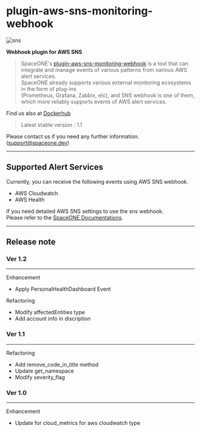 # plugin-aws-sns-monitoring-webhook

![sns](https://user-images.githubusercontent.com/83386688/155678636-4e35b1d3-3fb6-4d1d-84aa-323a7f73b966.png)


**Webhook plugin for AWS SNS**

> SpaceONE's [plugin-aws-sns-monitoring-webhook](https://github.com/spaceone-dev/plugin-aws-sns-mon-webhook) 
 is a tool that can integrate and manage events of various patterns from various AWS alert services.   
> SpaceONE already supports various external monitoring ecosystems in the form of plug-ins   
> (Prometheus, Grafana, Zabbix, etc), and SNS webhook is one of them, which more reliably supports events of AWS alert services.

Find us also at [Dockerhub](https://hub.docker.com/repository/docker/spaceone/plugin-aws-sns-mon-webhook)
> Latest stable version : 1.1

Please contact us if you need any further information. (support@spaceone.dev)

---

## Supported Alert Services

Currently, you can receive the following events using AWS SNS webhook.
* AWS Cloudwatch
* AWS Health

If you need detailed AWS SNS settings to use the sns webhook.   
Please refer to the [SpaceONE Documentations](https://spaceone.org/docs/guides/alert_manager/webhook_settings/aws_sns_webhook/).

---

## Release note

### Ver 1.2

---

Enhancement
- Apply PersonalHealthDashboard Event

Refactoring
- Modify affectedEntities type
- Add account info in discription


### Ver 1.1

---

Refactoring   
- Add remove_code_in_title method
- Update get_namespace
- Modify severity_flag

### Ver 1.0

---

Enhancement
- Update for cloud_metrics for aws cloudwatch type
